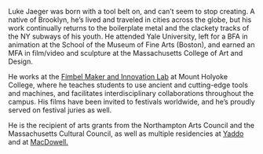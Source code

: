 Luke Jaeger was born with a tool belt on, and can’t seem to stop creating. A native of Brooklyn, he’s lived and traveled in cities across the globe, but his work continually returns to the boilerplate metal and the clackety tracks of the NY subways of his youth. He attended Yale University, left for a BFA in animation at the School of the Museum of Fine Arts (Boston), and earned an MFA in film/video and sculpture at the Massachusetts College of Art and Design.

He works at the [Fimbel Maker and Innovation Lab](https://www.mtholyoke.edu/academics/centers-and-facilities/fimbel-maker-innovation-lab) at Mount Holyoke College, where he teaches students to use ancient and cutting-edge tools and machines, and facilitates interdisciplinary collaborations throughout the campus. His films have been invited to festivals worldwide, and he’s proudly served on festival juries as well.

He is the recipient of arts grants from the Northampton Arts Council and the Massachusetts Cultural Council, as well as multiple residencies at [Yaddo](https://yaddo.org/) and at [MacDowell.](https://www.macdowell.org/artists/luke-jaeger)